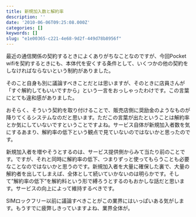 ```yaml
---
title: 新規加入数と解約率
description: ''
date: '2010-06-06T09:25:08.000Z'
categories: []
keywords: []
slug: "e1e00365-c221-4e68-9d2f-449d78b8956f"
---
```

最近の通信関係の契約するときによくありがちなことなのですが、今回Pocket wifiを契約するときにも、本体代を安くする条件として、いくつかの他の契約をしなければならないという制約がありました。

そのこと自身も別に議論すべきことだとは思いますが、そのときに店員さんが「すぐ解約してもいいですから」という一言をおっしゃったわけです。この言葉にとても違和感がありました。

おそらく、そういう契約を取り付けることで、販売店側に奨励金のようなものが降りてくるシステムなのだと思います。ただこの言葉が出たということは解約率とか気にしていないですということですよね。サービス自体が新規加入者数を気にするあまり、解約率の低下という観点で見ていないのではないかと思ったのです。

新規加入者を増やそうとするのは、サービス提供側からみて当たり前のことです。ですが、それと同時に解約率の低下、つまりずっと使ってもらうことも必要なことなのではないかと思うのです。新規加入者を大量に確保した裏で、大量の解約者を出してしまえば、全体として続いていかないのは明らかです。そして”解約率の低下”を解約料という形で縛ろうとするのもおかしな話だと思います。サービスの向上によって維持するべきです。

SIMロックフリー以前に議論すべきことがこの業界にはいっぱいある気がします。もうすでに疲弊しきっていますよね、業界全体が。